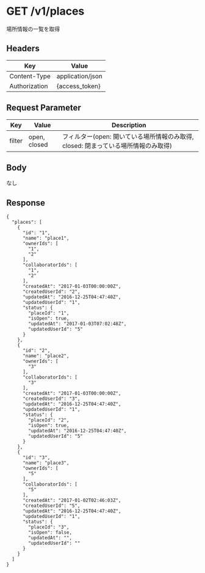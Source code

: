 # GET  /v1/places

場所情報の一覧を取得

## Headers

| Key           | Value            |
|---------------|------------------|
| Content-Type  | application/json |
| Authorization | {access_token}   |


## Request Parameter

| Key           | Value            | Description                                                                         |
|---------------|------------------|-------------------------------------------------------------------------------------|
| filter        | open, closed     | フィルター(open: 開いている場所情報のみ取得, closed: 閉まっている場所情報のみ取得)  |


## Body

なし

## Response

```
{
  "places": [
    {
      "id": "1",
      "name": "place1",
      "ownerIds": [
        "1",
        "2"
      ],
      "collaboratorIds": [
        "1",
        "2"
      ],
      "createdAt": "2017-01-03T00:00:00Z",
      "createdUserId": "2",
      "updatedAt": "2016-12-25T04:47:40Z",
      "updatedUserId": "1",
      "status": {
        "placeId": "1",
        "isOpen": true,
        "updatedAt": "2017-01-03T07:02:48Z",
        "updatedUserId": "5"
      }
    },
    {
      "id": "2",
      "name": "place2",
      "ownerIds": [
        "3"
      ],
      "collaboratorIds": [
        "3"
      ],
      "createdAt": "2017-01-03T00:00:00Z",
      "createdUserId": "3",
      "updatedAt": "2016-12-25T04:47:40Z",
      "updatedUserId": "1",
      "status": {
        "placeId": "2",
        "isOpen": true,
        "updatedAt": "2016-12-25T04:47:40Z",
        "updatedUserId": "5"
      }
    },
    {
      "id": "3",
      "name": "place3",
      "ownerIds": [
        "5"
      ],
      "collaboratorIds": [
        "5"
      ],
      "createdAt": "2017-01-02T02:46:03Z",
      "createdUserId": "5",
      "updatedAt": "2016-12-25T04:47:40Z",
      "updatedUserId": "1",
      "status": {
        "placeId": "3",
        "isOpen": false,
        "updatedAt": "",
        "updatedUserId": ""
      }
    }
  ]
}
```